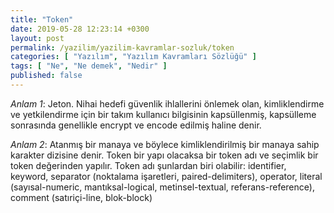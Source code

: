 ```yaml
---
title: "Token"
date: 2019-05-28 12:23:14 +0300
layout: post
permalink: /yazilim/yazilim-kavramlar-sozluk/token
categories: [ "Yazılım", "Yazılım Kavramları Sözlüğü" ]
tags: [ "Ne", "Ne demek", "Nedir" ]
published: false
---
```


*Anlam 1*: Jeton. Nihai hedefi güvenlik ihlallerini önlemek olan, kimliklendirme ve yetkilendirme için bir takım kullanıcı bilgisinin kapsüllenmiş, kapsülleme sonrasında genellikle encrypt ve encode edilmiş haline denir.

*Anlam 2*: Atanmış bir manaya ve böylece kimliklendirilmiş bir manaya sahip karakter dizisine denir. Token bir yapı olacaksa bir token adı ve seçimlik bir token değerinden yapılır. Token adı şunlardan biri olabilir: identifier, keyword, separator (noktalama işaretleri, paired-delimiters), operator, literal (sayısal-numeric, mantıksal-logical, metinsel-textual, referans-reference), comment (satıriçi-line, blok-block)